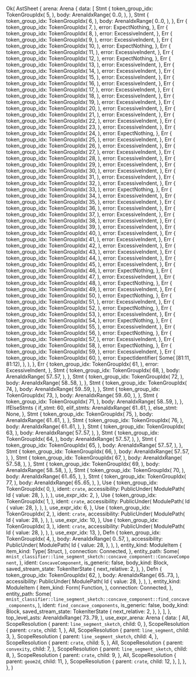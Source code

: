 Ok(
    AstSheet {
        arena: Arena {
            data: [
                Stmt {
                    token_group_idx: TokenGroupIdx(
                        5,
                    ),
                    body: ArenaIdxRange(
                        0..0,
                    ),
                },
                Stmt {
                    token_group_idx: TokenGroupIdx(
                        6,
                    ),
                    body: ArenaIdxRange(
                        0..0,
                    ),
                },
                Err {
                    token_group_idx: TokenGroupIdx(
                        7,
                    ),
                    error: ExpectNothing,
                },
                Err {
                    token_group_idx: TokenGroupIdx(
                        8,
                    ),
                    error: ExcessiveIndent,
                },
                Err {
                    token_group_idx: TokenGroupIdx(
                        9,
                    ),
                    error: ExcessiveIndent,
                },
                Err {
                    token_group_idx: TokenGroupIdx(
                        10,
                    ),
                    error: ExpectNothing,
                },
                Err {
                    token_group_idx: TokenGroupIdx(
                        11,
                    ),
                    error: ExcessiveIndent,
                },
                Err {
                    token_group_idx: TokenGroupIdx(
                        12,
                    ),
                    error: ExpectNothing,
                },
                Err {
                    token_group_idx: TokenGroupIdx(
                        13,
                    ),
                    error: ExcessiveIndent,
                },
                Err {
                    token_group_idx: TokenGroupIdx(
                        14,
                    ),
                    error: ExcessiveIndent,
                },
                Err {
                    token_group_idx: TokenGroupIdx(
                        15,
                    ),
                    error: ExcessiveIndent,
                },
                Err {
                    token_group_idx: TokenGroupIdx(
                        16,
                    ),
                    error: ExcessiveIndent,
                },
                Err {
                    token_group_idx: TokenGroupIdx(
                        17,
                    ),
                    error: ExcessiveIndent,
                },
                Err {
                    token_group_idx: TokenGroupIdx(
                        18,
                    ),
                    error: ExcessiveIndent,
                },
                Err {
                    token_group_idx: TokenGroupIdx(
                        19,
                    ),
                    error: ExcessiveIndent,
                },
                Err {
                    token_group_idx: TokenGroupIdx(
                        20,
                    ),
                    error: ExcessiveIndent,
                },
                Err {
                    token_group_idx: TokenGroupIdx(
                        21,
                    ),
                    error: ExcessiveIndent,
                },
                Err {
                    token_group_idx: TokenGroupIdx(
                        22,
                    ),
                    error: ExcessiveIndent,
                },
                Err {
                    token_group_idx: TokenGroupIdx(
                        23,
                    ),
                    error: ExcessiveIndent,
                },
                Err {
                    token_group_idx: TokenGroupIdx(
                        24,
                    ),
                    error: ExpectNothing,
                },
                Err {
                    token_group_idx: TokenGroupIdx(
                        25,
                    ),
                    error: ExcessiveIndent,
                },
                Err {
                    token_group_idx: TokenGroupIdx(
                        26,
                    ),
                    error: ExcessiveIndent,
                },
                Err {
                    token_group_idx: TokenGroupIdx(
                        27,
                    ),
                    error: ExcessiveIndent,
                },
                Err {
                    token_group_idx: TokenGroupIdx(
                        28,
                    ),
                    error: ExcessiveIndent,
                },
                Err {
                    token_group_idx: TokenGroupIdx(
                        29,
                    ),
                    error: ExcessiveIndent,
                },
                Err {
                    token_group_idx: TokenGroupIdx(
                        30,
                    ),
                    error: ExcessiveIndent,
                },
                Err {
                    token_group_idx: TokenGroupIdx(
                        31,
                    ),
                    error: ExcessiveIndent,
                },
                Err {
                    token_group_idx: TokenGroupIdx(
                        32,
                    ),
                    error: ExcessiveIndent,
                },
                Err {
                    token_group_idx: TokenGroupIdx(
                        33,
                    ),
                    error: ExpectNothing,
                },
                Err {
                    token_group_idx: TokenGroupIdx(
                        34,
                    ),
                    error: ExcessiveIndent,
                },
                Err {
                    token_group_idx: TokenGroupIdx(
                        35,
                    ),
                    error: ExcessiveIndent,
                },
                Err {
                    token_group_idx: TokenGroupIdx(
                        36,
                    ),
                    error: ExcessiveIndent,
                },
                Err {
                    token_group_idx: TokenGroupIdx(
                        37,
                    ),
                    error: ExcessiveIndent,
                },
                Err {
                    token_group_idx: TokenGroupIdx(
                        38,
                    ),
                    error: ExcessiveIndent,
                },
                Err {
                    token_group_idx: TokenGroupIdx(
                        39,
                    ),
                    error: ExcessiveIndent,
                },
                Err {
                    token_group_idx: TokenGroupIdx(
                        40,
                    ),
                    error: ExcessiveIndent,
                },
                Err {
                    token_group_idx: TokenGroupIdx(
                        41,
                    ),
                    error: ExcessiveIndent,
                },
                Err {
                    token_group_idx: TokenGroupIdx(
                        42,
                    ),
                    error: ExcessiveIndent,
                },
                Err {
                    token_group_idx: TokenGroupIdx(
                        43,
                    ),
                    error: ExcessiveIndent,
                },
                Err {
                    token_group_idx: TokenGroupIdx(
                        44,
                    ),
                    error: ExcessiveIndent,
                },
                Err {
                    token_group_idx: TokenGroupIdx(
                        45,
                    ),
                    error: ExcessiveIndent,
                },
                Err {
                    token_group_idx: TokenGroupIdx(
                        46,
                    ),
                    error: ExpectNothing,
                },
                Err {
                    token_group_idx: TokenGroupIdx(
                        47,
                    ),
                    error: ExcessiveIndent,
                },
                Err {
                    token_group_idx: TokenGroupIdx(
                        48,
                    ),
                    error: ExpectNothing,
                },
                Err {
                    token_group_idx: TokenGroupIdx(
                        49,
                    ),
                    error: ExcessiveIndent,
                },
                Err {
                    token_group_idx: TokenGroupIdx(
                        50,
                    ),
                    error: ExpectNothing,
                },
                Err {
                    token_group_idx: TokenGroupIdx(
                        51,
                    ),
                    error: ExcessiveIndent,
                },
                Err {
                    token_group_idx: TokenGroupIdx(
                        52,
                    ),
                    error: ExpectNothing,
                },
                Err {
                    token_group_idx: TokenGroupIdx(
                        53,
                    ),
                    error: ExcessiveIndent,
                },
                Err {
                    token_group_idx: TokenGroupIdx(
                        54,
                    ),
                    error: ExpectNothing,
                },
                Err {
                    token_group_idx: TokenGroupIdx(
                        55,
                    ),
                    error: ExcessiveIndent,
                },
                Err {
                    token_group_idx: TokenGroupIdx(
                        56,
                    ),
                    error: ExpectNothing,
                },
                Err {
                    token_group_idx: TokenGroupIdx(
                        57,
                    ),
                    error: ExcessiveIndent,
                },
                Err {
                    token_group_idx: TokenGroupIdx(
                        58,
                    ),
                    error: ExpectNothing,
                },
                Err {
                    token_group_idx: TokenGroupIdx(
                        59,
                    ),
                    error: ExcessiveIndent,
                },
                Err {
                    token_group_idx: TokenGroupIdx(
                        60,
                    ),
                    error: ExpectIdentifier(
                        Some(
                            [81:11, 81:12),
                        ),
                    ),
                },
                Err {
                    token_group_idx: TokenGroupIdx(
                        61,
                    ),
                    error: ExcessiveIndent,
                },
                Stmt {
                    token_group_idx: TokenGroupIdx(
                        68,
                    ),
                    body: ArenaIdxRange(
                        57..57,
                    ),
                },
                Stmt {
                    token_group_idx: TokenGroupIdx(
                        72,
                    ),
                    body: ArenaIdxRange(
                        58..58,
                    ),
                },
                Stmt {
                    token_group_idx: TokenGroupIdx(
                        74,
                    ),
                    body: ArenaIdxRange(
                        59..59,
                    ),
                },
                Stmt {
                    token_group_idx: TokenGroupIdx(
                        73,
                    ),
                    body: ArenaIdxRange(
                        59..60,
                    ),
                },
                Stmt {
                    token_group_idx: TokenGroupIdx(
                        71,
                    ),
                    body: ArenaIdxRange(
                        58..59,
                    ),
                },
                IfElseStmts {
                    if_stmt: 60,
                    elif_stmts: ArenaIdxRange(
                        61..61,
                    ),
                    else_stmt: None,
                },
                Stmt {
                    token_group_idx: TokenGroupIdx(
                        75,
                    ),
                    body: ArenaIdxRange(
                        61..61,
                    ),
                },
                Stmt {
                    token_group_idx: TokenGroupIdx(
                        76,
                    ),
                    body: ArenaIdxRange(
                        61..61,
                    ),
                },
                Stmt {
                    token_group_idx: TokenGroupIdx(
                        63,
                    ),
                    body: ArenaIdxRange(
                        57..57,
                    ),
                },
                Stmt {
                    token_group_idx: TokenGroupIdx(
                        64,
                    ),
                    body: ArenaIdxRange(
                        57..57,
                    ),
                },
                Stmt {
                    token_group_idx: TokenGroupIdx(
                        65,
                    ),
                    body: ArenaIdxRange(
                        57..57,
                    ),
                },
                Stmt {
                    token_group_idx: TokenGroupIdx(
                        66,
                    ),
                    body: ArenaIdxRange(
                        57..57,
                    ),
                },
                Stmt {
                    token_group_idx: TokenGroupIdx(
                        67,
                    ),
                    body: ArenaIdxRange(
                        57..58,
                    ),
                },
                Stmt {
                    token_group_idx: TokenGroupIdx(
                        69,
                    ),
                    body: ArenaIdxRange(
                        58..58,
                    ),
                },
                Stmt {
                    token_group_idx: TokenGroupIdx(
                        70,
                    ),
                    body: ArenaIdxRange(
                        61..65,
                    ),
                },
                Stmt {
                    token_group_idx: TokenGroupIdx(
                        77,
                    ),
                    body: ArenaIdxRange(
                        65..65,
                    ),
                },
                Use {
                    token_group_idx: TokenGroupIdx(
                        0,
                    ),
                    ident: `crate`,
                    accessibility: PublicUnder(
                        ModulePath(
                            Id {
                                value: 28,
                            },
                        ),
                    ),
                    use_expr_idx: 2,
                },
                Use {
                    token_group_idx: TokenGroupIdx(
                        1,
                    ),
                    ident: `crate`,
                    accessibility: PublicUnder(
                        ModulePath(
                            Id {
                                value: 28,
                            },
                        ),
                    ),
                    use_expr_idx: 6,
                },
                Use {
                    token_group_idx: TokenGroupIdx(
                        2,
                    ),
                    ident: `crate`,
                    accessibility: PublicUnder(
                        ModulePath(
                            Id {
                                value: 28,
                            },
                        ),
                    ),
                    use_expr_idx: 10,
                },
                Use {
                    token_group_idx: TokenGroupIdx(
                        3,
                    ),
                    ident: `crate`,
                    accessibility: PublicUnder(
                        ModulePath(
                            Id {
                                value: 28,
                            },
                        ),
                    ),
                    use_expr_idx: 13,
                },
                Defn {
                    token_group_idx: TokenGroupIdx(
                        4,
                    ),
                    body: ArenaIdxRange(
                        0..57,
                    ),
                    accessibility: PublicUnder(
                        ModulePath(
                            Id {
                                value: 28,
                            },
                        ),
                    ),
                    entity_kind: ModuleItem {
                        item_kind: Type(
                            Struct,
                        ),
                        connection: Connected,
                    },
                    entity_path: Some(
                        `mnist_classifier::line_segment_sketch::concave_component::ConcaveComponent`,
                    ),
                    ident: `ConcaveComponent`,
                    is_generic: false,
                    body_kind: Block,
                    saved_stream_state: TokenIterState {
                        next_relative: 2,
                    },
                },
                Defn {
                    token_group_idx: TokenGroupIdx(
                        62,
                    ),
                    body: ArenaIdxRange(
                        65..73,
                    ),
                    accessibility: PublicUnder(
                        ModulePath(
                            Id {
                                value: 28,
                            },
                        ),
                    ),
                    entity_kind: ModuleItem {
                        item_kind: Form(
                            Function,
                        ),
                        connection: Connected,
                    },
                    entity_path: Some(
                        `mnist_classifier::line_segment_sketch::concave_component::find_concave_components`,
                    ),
                    ident: `find_concave_components`,
                    is_generic: false,
                    body_kind: Block,
                    saved_stream_state: TokenIterState {
                        next_relative: 2,
                    },
                },
            ],
        },
        top_level_asts: ArenaIdxRange(
            73..79,
        ),
        use_expr_arena: Arena {
            data: [
                All,
                ScopeResolution {
                    parent: `line_segment_sketch`,
                    child: 0,
                },
                ScopeResolution {
                    parent: `crate`,
                    child: 1,
                },
                All,
                ScopeResolution {
                    parent: `line_segment`,
                    child: 3,
                },
                ScopeResolution {
                    parent: `line_segment_sketch`,
                    child: 4,
                },
                ScopeResolution {
                    parent: `crate`,
                    child: 5,
                },
                All,
                ScopeResolution {
                    parent: `convexity`,
                    child: 7,
                },
                ScopeResolution {
                    parent: `line_segment_sketch`,
                    child: 8,
                },
                ScopeResolution {
                    parent: `crate`,
                    child: 9,
                },
                All,
                ScopeResolution {
                    parent: `geom2d`,
                    child: 11,
                },
                ScopeResolution {
                    parent: `crate`,
                    child: 12,
                },
            ],
        },
    },
)